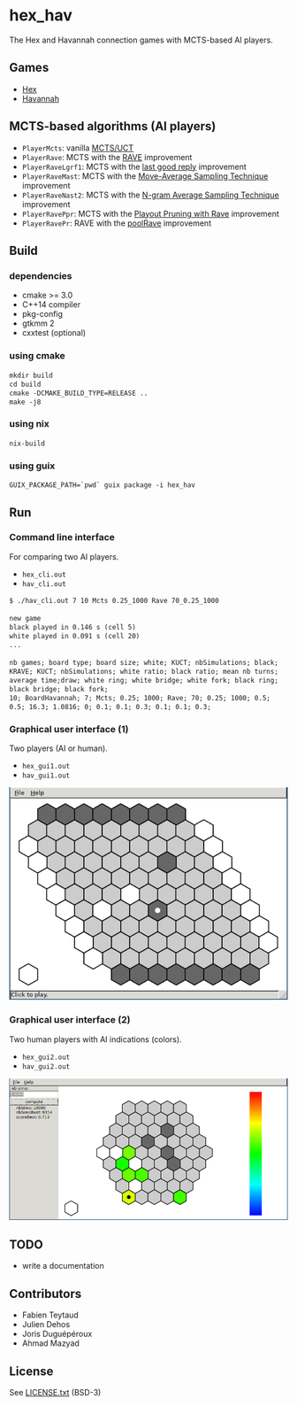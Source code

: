 # hex_hav

The Hex and Havannah connection games with MCTS-based AI players.


## Games 

- [Hex](https://en.wikipedia.org/wiki/Hex_(board_game))
- [Havannah](https://en.wikipedia.org/wiki/Havannah)



## MCTS-based algorithms (AI players)

- `PlayerMcts`: vanilla [MCTS/UCT](https://pdfs.semanticscholar.org/a441/488e8fe40370b7f5f99eb5a1659d93fb7091.pdf)
- `PlayerRave`: MCTS with the [RAVE](http://machinelearning.wustl.edu/mlpapers/paper_files/icml2007_GellyS07.pdf) improvement
- `PlayerRaveLgrf1`: MCTS with the [last good reply](http://ieeexplore.ieee.org/stamp/stamp.jsp?arnumber=5672398) improvement
- `PlayerRaveMast`: MCTS with the [Move-Average Sampling Technique](www.aaai.org/Papers/AAAI/2008/AAAI08-041.pdf) improvement
- `PlayerRaveNast2`: MCTS with the [N-gram Average Sampling Technique](http://ieeexplore.ieee.org/document/6203383/) improvement
- `PlayerRavePpr`: MCTS with the [Playout Pruning with Rave](https://hal.archives-ouvertes.fr/hal-01342347/document) improvement
- `PlayerRavePr`: RAVE with the [poolRave](https://hal.inria.fr/inria-00485555/file/poolrave.pdf) improvement


## Build 

### dependencies

- cmake >= 3.0
- C++14 compiler
- pkg-config
- gtkmm 2
- cxxtest (optional)

### using cmake

```
mkdir build
cd build
cmake -DCMAKE_BUILD_TYPE=RELEASE ..
make -j8
```

### using nix

```
nix-build 
```

### using guix 

```
GUIX_PACKAGE_PATH=`pwd` guix package -i hex_hav
```


## Run 

### Command line interface

For comparing two AI players.

- `hex_cli.out`
- `hav_cli.out`

```
$ ./hav_cli.out 7 10 Mcts 0.25_1000 Rave 70_0.25_1000

new game
black played in 0.146 s (cell 5)
white played in 0.091 s (cell 20)
...

nb games; board type; board size; white; KUCT; nbSimulations; black; KRAVE; KUCT; nbSimulations; white ratio; black ratio; mean nb turns; average time;draw; white ring; white bridge; white fork; black ring; black bridge; black fork;
10; BoardHavannah; 7; Mcts; 0.25; 1000; Rave; 70; 0.25; 1000; 0.5; 0.5; 16.3; 1.0816; 0; 0.1; 0.1; 0.3; 0.1; 0.1; 0.3; 
```

### Graphical user interface (1)

Two players (AI or human).

- `hex_gui1.out`
- `hav_gui1.out`

![](doc/screenshot_hex_gui1.png)


### Graphical user interface (2)

Two human players with AI indications (colors).

- `hex_gui2.out`
- `hav_gui2.out`

![](doc/screenshot_hav_gui2.png)


## TODO

- write a documentation 


## Contributors

- Fabien Teytaud
- Julien Dehos
- Joris Duguépéroux
- Ahmad Mazyad


## License

See [LICENSE.txt](LICENSE.txt) (BSD-3)


